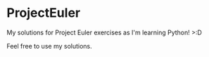 # ProjectEuler

My solutions for Project Euler exercises as I'm learning Python! >:D

Feel free to use my solutions.

